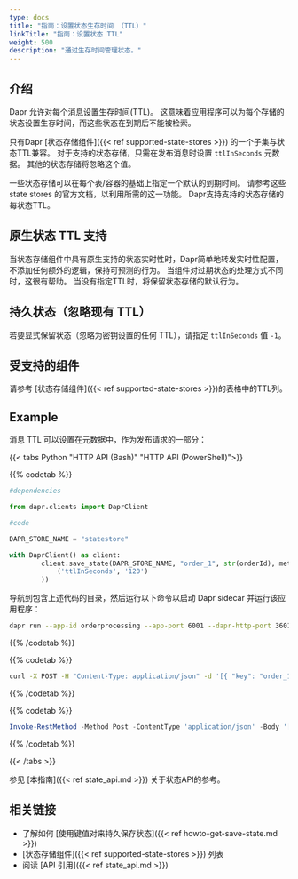 ```yaml
---
type: docs
title: "指南：设置状态生存时间 （TTL）"
linkTitle: "指南：设置状态 TTL"
weight: 500
description: "通过生存时间管理状态。"
---
```


## 介绍

Dapr 允许对每个消息设置生存时间(TTL)。 这意味着应用程序可以为每个存储的状态设置生存时间，而这些状态在到期后不能被检索。

只有Dapr [状态存储组件]({{< ref supported-state-stores >}}) 的一个子集与状态TTL兼容。 对于支持的状态存储，只需在发布消息时设置 `ttlInSeconds` 元数据。 其他的状态存储将忽略这个值。

一些状态存储可以在每个表/容器的基础上指定一个默认的到期时间。 请参考这些 state stores 的官方文档，以利用所需的这一功能。 Dapr支持支持的状态存储的每状态TTL。

## 原生状态 TTL 支持

当状态存储组件中具有原生支持的状态实时性时，Dapr简单地转发实时性配置，不添加任何额外的逻辑，保持可预测的行为。 当组件对过期状态的处理方式不同时，这很有帮助。 当没有指定TTL时，将保留状态存储的默认行为。

## 持久状态（忽略现有 TTL）

若要显式保留状态（忽略为密钥设置的任何 TTL），请指定 `ttlInSeconds` 值 `-1`。

## 受支持的组件

请参考 [状态存储组件]({{< ref supported-state-stores >}})的表格中的TTL列。

## Example

消息 TTL 可以设置在元数据中，作为发布请求的一部分：

{{< tabs Python "HTTP API (Bash)" "HTTP API (PowerShell)">}}

{{% codetab %}}

```python
#dependencies

from dapr.clients import DaprClient

#code

DAPR_STORE_NAME = "statestore"

with DaprClient() as client:
        client.save_state(DAPR_STORE_NAME, "order_1", str(orderId), metadata=(
            ('ttlInSeconds', '120')
        )) 

```

导航到包含上述代码的目录，然后运行以下命令以启动 Dapr sidecar 并运行该应用程序：

```bash
dapr run --app-id orderprocessing --app-port 6001 --dapr-http-port 3601 --dapr-grpc-port 60001 -- python3 OrderProcessingService.py
```

{{% /codetab %}}

{{% codetab %}}

```bash
curl -X POST -H "Content-Type: application/json" -d '[{ "key": "order_1", "value": "250", "metadata": { "ttlInSeconds": "120" } }]' http://localhost:3601/v1.0/state/statestore
```

{{% /codetab %}}

{{% codetab %}}

```powershell
Invoke-RestMethod -Method Post -ContentType 'application/json' -Body '[{"key": "order_1", "value": "250", "metadata": {"ttlInSeconds": "120"}}]' -Uri 'http://localhost:3601/v1.0/state/statestore'
```

{{% /codetab %}}

{{< /tabs >}}

参见 [本指南]({{< ref state_api.md >}}) 关于状态API的参考。

## 相关链接

- 了解如何 [使用键值对来持久保存状态]({{< ref howto-get-save-state.md >}})
- [状态存储组件]({{< ref supported-state-stores >}}) 列表
- 阅读 [API 引用]({{< ref state_api.md >}})